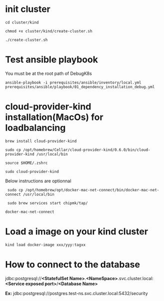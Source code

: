 # init cluster

```cd cluster/kind```

```chmod +x cluster/kind/create-cluster.sh```

```./create-cluster.sh```

# Test ansible playbook
You must be at the root path of DebugK8s

```ansible-playbook -i prerequisites/ansible/inventory/local.yml prerequisites/ansible/playbook/01_dependency_installation_debug.yml```

# cloud-provider-kind installation(MacOs) for loadbalancing

```brew install cloud-provider-kind```

```sudo cp /opt/homebrew/Cellar/cloud-provider-kind/0.6.0/bin/cloud-provider-kind /usr/local/bin ```

```source $HOME/.zshrc```

```sudo cloud-provider-kind```

Below instructions are optionnal

``` sudo cp /opt/homebrew/opt/docker-mac-net-connect/bin/docker-mac-net-connect /usr/local/bin```

``` sudo brew services start chipmk/tap/```

```docker-mac-net-connect```

# Load a image on your kind cluster
```kind load docker-image xxx/yyy:tagxx```

# How to connect to the database

jdbc:postgresql://**\<StatefulSet Name\>**.**\<NameSpace\>**.svc.cluster.local:**\<Service exposed port\>**/**\<Database Name\>**

**Ex:** jdbc:postgresql://postgres.test-ns.svc.cluster.local:5432/security